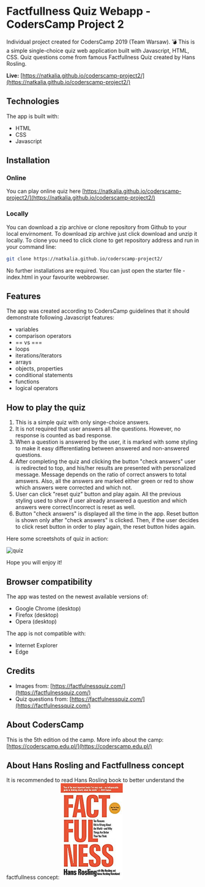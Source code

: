 # Factfullness Quiz Webapp - CodersCamp Project 2

Individual project created for CodersCamp 2019 (Team Warsaw). :bomb:
This is a simple single-choice quiz web application built with Javascript, HTML, CSS. 
Quiz questions come from famous Factfullness Quiz created by Hans Rosling.

**Live:** [https://natkalia.github.io/coderscamp-project2/](https://natkalia.github.io/coderscamp-project2/)
	
## Technologies

The app is built with:
* HTML
* CSS
* Javascript

## Installation

### Online
You can play online quiz here [https://natkalia.github.io/coderscamp-project2/](https://natkalia.github.io/coderscamp-project2/)

### Locally
You can download a zip archive or clone repository from Github to your local envirnoment.
To download zip archive just click download and unzip it locally.
To clone you need to click clone to get repository address and run in your command line:
```bash
git clone https://natkalia.github.io/coderscamp-project2/
```
No further installations are required. You can just open the starter file - index.html in your favourite webbrowser.

## Features

The app was created according to CodersCamp guidelines that it should demonstrate following Javascript features:
* variables
* comparison operators
* == vs ===
* loops
* iterations/iterators
* arrays
* objects, properties
* conditional statements
* functions
* logical operators

## How to play the quiz

1. This is a simple quiz with only singe-choice answers.
2. It is not required that user answers all the questions. However, no response is counted as bad response.
3. When a question is answered by the user, it is marked with some styling to make it easy differentiating between answered and non-answered questions.
4. After completing the quiz and clicking the button "check answers" user is redirected to top, and his/her results are presented with personalized message. Message depends on the ratio of correct answers to total amswers. Also, all the answers are marked either green or red to show which answers were corrected and which not.
5. User can click "reset quiz" button and play again. All the previous styling used to show if user already answered a question and which answers were correct/incorrect is reset as well.
6. Button "check answers" is displayed all the time in the app. Reset button is shown only after "check answers" is clicked. Then, if the user decides to click reset button in order to play again, the reset button hides again.

Here some screetshots of quiz in action:

![quiz](https://user-images.githubusercontent.com/49140572/69010400-be736c80-095f-11ea-9a3b-47e3830ea73e.gif)

Hope you will enjoy it!

## Browser compatibility

The app was tested on the newest available versions of:
* Google Chrome (desktop) 
* Firefox (desktop)
* Opera (desktop)

The app is not compatible with:
* Internet Explorer
* Edge

## Credits

* Images from: [https://factfulnessquiz.com/](https://factfulnessquiz.com/)
* Quiz questions from: [https://factfulnessquiz.com/](https://factfulnessquiz.com/)

## About CodersCamp

This is the 5th edition od the camp. 
More info about the camp: [https://coderscamp.edu.pl/](https://coderscamp.edu.pl/)

## About Hans Rosling and Factfullness concept
It is recommended to read Hans Rosling book to better understand the factfullness concept:
![book](assets/book.jpg)